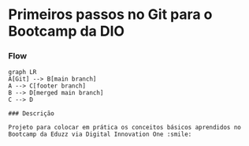 # Primeiros passos no Git para o Bootcamp da DIO

### Flow

```mermaid
graph LR
A[Git] --> B[main branch]
A --> C[footer branch]
B --> D[merged main branch]
C --> D

### Descrição

Projeto para colocar em prática os conceitos básicos aprendidos no Bootcamp da Eduzz via Digital Innovation One :smile: